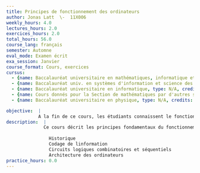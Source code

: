 ```yaml
---
title: Principes de fonctionnement des ordinateurs
author: Jonas Latt  \-  11X006
weekly_hours: 4.0
lectures_hours: 2.0
exercices_hours: 2.0
total_hours: 56.0
course_lang: français
semester: Automne
eval_mode: Examen écrit
exa_session: Janvier
course_format: Cours, exercices
cursus:
  - {name: Baccalauréat universitaire en mathématiques, informatique et sciences numériques, type: N/A, credits: 4.0}
  - {name: Baccalauréat univ. en systèmes d'information et science des services, type: N/A, credits: 3.0}
  - {name: Baccalauréat universitaire en informatique, type: N/A, credits: 4.0}
  - {name: Cours donnés pour la Section de mathématiques par d'autres sections, type: N/A, credits: 3.0}
  - {name: Baccalauréat universitaire en physique, type: N/A, credits: 5.0}

objective:  |
            A la fin de ce cours, les étudiants connaissent le fonctionnement dun ordinateur, sont familiarisés avec les fondements théoriques du calcul automatisé, les circuits logiques ainsi que le codage des données
description:  |
              Ce cours décrit les principes fondamentaux du fonctionnement des ordinateurs tels quon les connaît aujourdhui, et passe en revue des notions de base telles que le codage de données, la conception de circuits logiques et larchitecture des ordinateurs.
              
              	Historique
              	Codage de linformation
              	Circuits logiques combinatoires et séquentiels
              	Architecture des ordinateurs
practice_hours: 0.0
---
```

